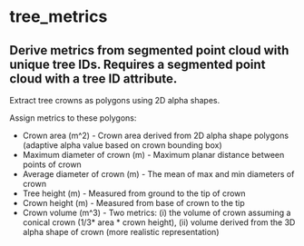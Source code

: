 # tree_metrics
## Derive metrics from segmented point cloud with unique tree IDs. Requires a segmented point cloud with a tree ID attribute.

Extract tree crowns as polygons using 2D alpha shapes.

Assign metrics to these polygons:
  - Crown area (m^2) - Crown area derived from 2D alpha shape polygons (adaptive alpha value based on crown bounding box)
  - Maximum diameter of crown (m) - Maximum planar distance between points of crown
  - Average diameter of crown (m) - The mean of max and min diameters of crown
  - Tree height (m) - Measured from ground to the tip of crown
  - Crown height (m) - Measured from base of crown to the tip
  - Crown volume (m^3) - Two metrics: (i) the volume of crown assuming a conical crown (1/3* area * crown height), (ii) volume derived from the 3D alpha shape of crown (more realistic representation)
